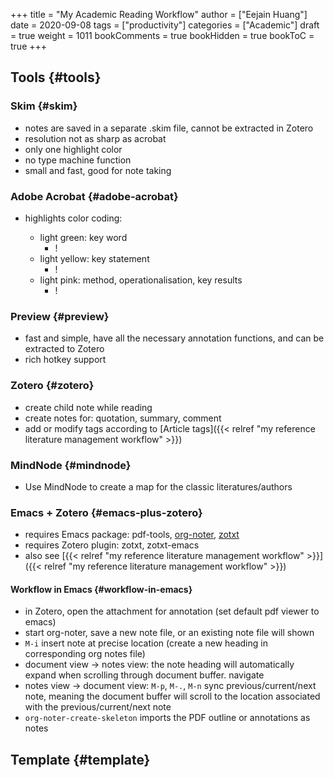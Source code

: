 +++
title = "My Academic Reading Workflow"
author = ["Eejain Huang"]
date = 2020-09-08
tags = ["productivity"]
categories = ["Academic"]
draft = true
weight = 1011
bookComments = true
bookHidden = true
bookToC = true
+++

## Tools {#tools}


### Skim {#skim}

-   notes are saved in a separate .skim file, cannot be extracted in Zotero
-   resolution not as sharp as acrobat
-   only one highlight color
-   no type machine function
-   small and fast, good for note taking


### Adobe Acrobat {#adobe-acrobat}

-   highlights color coding:

    -   light green: key word
        -   \![](/Users/naskuv/GoogleDrive/MarkdownNotes/MDImage/BD248B97-C189-4FFF-AEF2-EC16E35B96C0.png)

    <!--listend-->

    -   light yellow: key statement
        -   \![](/Users/naskuv/GoogleDrive/MarkdownNotes/MDImage/1F49A5A3-D911-49FE-8C98-4FF7278025A7.png)
    -   light pink: method, operationalisation, key results
        -   \![](/Users/naskuv/GoogleDrive/MarkdownNotes/MDImage/86732702-1B95-4F6A-A7B8-03863444B5C4.png)


### Preview {#preview}

-   fast and simple, have all the necessary annotation functions, and can be extracted to Zotero
-   rich hotkey support


### Zotero {#zotero}

-   create child note while reading
-   create notes for: quotation, summary, comment
-   add or modify tags according to [Article tags]({{< relref "my reference literature management workflow" >}})


### MindNode {#mindnode}

-   Use MindNode to create a map for the classic literatures/authors


### Emacs + Zotero {#emacs-plus-zotero}

-   requires Emacs package: pdf-tools, [org-noter](https://github.com/weirdNox/org-noter#customization-), [zotxt](https://github.com/egh/zotxt-emacs)
-   requires Zotero plugin: zotxt, zotxt-emacs
-   also see [{{< relref "my reference literature management workflow" >}}]({{< relref "my reference literature management workflow" >}})


#### Workflow in Emacs {#workflow-in-emacs}

-   in Zotero, open the attachment for annotation (set default pdf viewer to emacs)
-   start org-noter, save a new note file, or an existing note file will shown
-   `M-i` insert note at precise location (create a new heading in corresponding org notes file)
-   document view → notes view: the note heading will automatically expand when scrolling through document buffer. navigate
-   notes view → document view: `M-p`, `M-.`, `M-n` sync previous/current/next note, meaning the document buffer will scroll to the location associated with the previous/current/next note
-   `org-noter-create-skeleton` imports the PDF outline or annotations as notes


## Template {#template}
